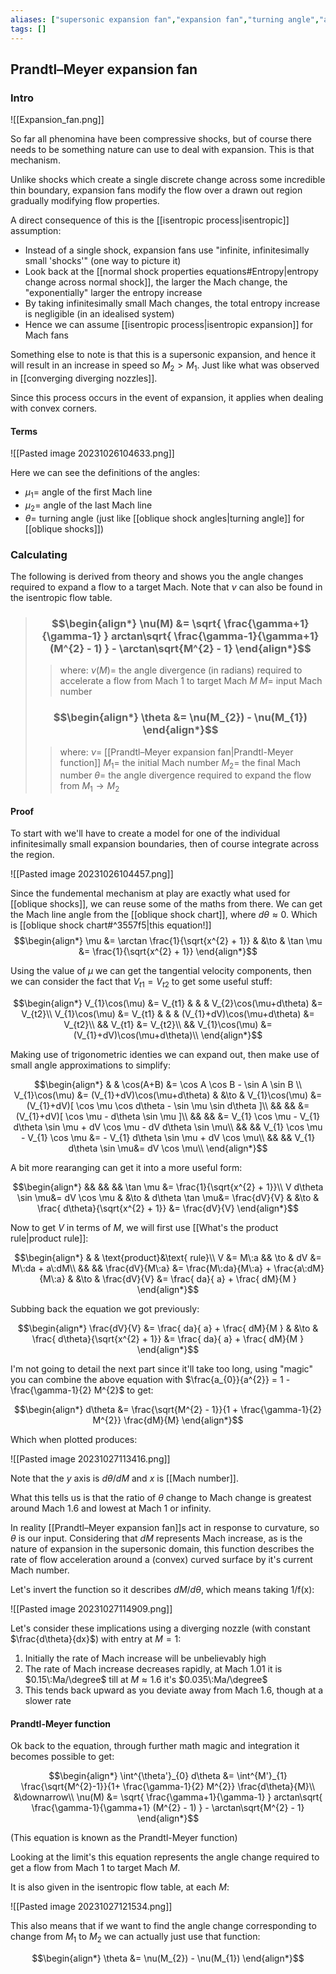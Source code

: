 ```yaml
---
aliases: ["supersonic expansion fan","expansion fan","turning angle","angle of the first Mach line","angle of the last Mach line","Prandtl-Meyer function"]
tags: []
---
```


## Prandtl–Meyer expansion fan

### Intro

![[Expansion_fan.png]]

So far all phenomina have been compressive shocks, but of course there needs to be something nature can use to deal with expansion. This is that mechanism. 

Unlike shocks which create a single discrete change across some incredible thin boundary, expansion fans modify the flow over a drawn out region gradually modifying flow properties.

A direct consequence of this is the [[isentropic process|isentropic]] assumption:
- Instead of a single shock, expansion fans use "infinite, infinitesimally small 'shocks'" (one way to picture it)
- Look back at the [[normal shock properties equations#Entropy|entropy change across normal shock]], the larger the Mach change, the "exponentially" larger the entropy increase
- By taking infinitesimally small Mach changes, the total entropy increase is negligible (in an idealised system)
- Hence we can assume [[isentropic process|isentropic expansion]] for Mach fans

Something else to note is that this is a supersonic expansion, and hence it will result in an increase in speed so $M_{2}>M_{1}$. Just like what was observed in [[converging diverging nozzles]].

Since this process occurs in the event of expansion, it applies when dealing with convex corners.

#### Terms

![[Pasted image 20231026104633.png]]

Here we can see the definitions of the angles:
- $\mu_{1}=$ angle of the first Mach line
- $\mu_{2}=$  angle of the last Mach line
- $\theta=$  turning angle (just like [[oblique shock angles|turning angle]] for [[oblique shocks]])

### Calculating

The following is derived from theory and shows you the angle changes required to expand a flow to a target Mach. Note that $\nu$ can also be found in the isentropic flow table.

> ### $$\begin{align*} \nu(M) &= \sqrt{ \frac{\gamma+1}{\gamma-1} } arctan\sqrt{ \frac{\gamma-1}{\gamma+1} (M^{2} - 1) } - \arctan\sqrt{M^{2} - 1}   \end{align*}$$
>> where:
>> $\nu(M)=$ the angle divergence (in radians) required to accelerate a flow from Mach 1 to target Mach $M$
>> $M=$ input Mach number 
>
>
> ### $$\begin{align*} \theta &= \nu(M_{2}) - \nu(M_{1})   \end{align*}$$
>> where:
>> $\nu=$ [[Prandtl–Meyer expansion fan|Prandtl-Meyer function]]
>> $M_{1}=$ the initial Mach number
>> $M_{2}=$ the final Mach number
>> $\theta=$ the angle divergence required to expand the flow from $M_{1}\to M_{2}$

#### Proof

To start with we'll have to create a model for one of the individual infinitesimally small expansion boundaries, then of course integrate across the region.

![[Pasted image 20231026104457.png]]

Since the fundemental mechanism at play are exactly what used for [[oblique shocks]], we can reuse some of the maths from there. We can get the Mach line angle from the [[oblique shock chart]], where $d\theta\approx0$. Which is [[oblique shock chart#^3557f5|this equation!]]
$$\begin{align*}
  \mu &=  \arctan \frac{1}{\sqrt{x^{2} + 1}} & &\to &  \tan \mu &=  \frac{1}{\sqrt{x^{2} + 1}}
\end{align*}$$

Using the value of $\mu$ we can get the tangential velocity components, then we can consider the fact that $V_{t1}=V_{t2}$ to get some useful stuff:

$$\begin{align*}
V_{1}\cos(\mu) &= V_{t1} & & & V_{2}\cos(\mu+d\theta) &= V_{t2}\\
V_{1}\cos(\mu) &= V_{t1} & & & (V_{1}+dV)\cos(\mu+d\theta) &= V_{t2}\\
&& V_{t1} &= V_{t2}\\
&& V_{1}\cos(\mu) &= (V_{1}+dV)\cos(\mu+d\theta)\\
\end{align*}$$

Making use of trigonometric identies we can expand out, then make use of small angle approximations to simplify:

$$\begin{align*}
& & \cos(A+B) &= \cos A \cos B - \sin A \sin B \\ 
V_{1}\cos(\mu) &= (V_{1}+dV)\cos(\mu+d\theta) & &\to & V_{1}\cos(\mu) &= (V_{1}+dV)[ \cos \mu \cos d\theta - \sin \mu \sin d\theta ]\\
&& &&   &= (V_{1}+dV)[ \cos \mu - d\theta \sin \mu ]\\
&& &&   &= V_{1} \cos \mu - V_{1} d\theta \sin \mu  + dV \cos \mu - dV d\theta \sin \mu\\
&& && V_{1} \cos \mu - V_{1} \cos \mu  &= - V_{1} d\theta \sin \mu  + dV \cos \mu\\
&& && V_{1} d\theta \sin \mu&=   dV \cos \mu\\
\end{align*}$$

A bit more rearanging can get it into a more useful form:

$$\begin{align*}
&& && && \tan \mu &=  \frac{1}{\sqrt{x^{2} + 1}}\\
V d\theta \sin \mu&=   dV \cos \mu & &\to & d\theta \tan \mu&=   \frac{dV}{V} & &\to &   \frac{ d\theta}{\sqrt{x^{2} + 1}} &=   \frac{dV}{V}
\end{align*}$$

Now to get $V$ in terms of $M$, we will first use [[What's the product rule|product rule]]:

$$\begin{align*}
& & \text{product}&\text{ rule}\\
V &= M\:a && \to & dV &= M\:da + a\:dM\\
&& && \frac{dV}{M\:a} &= \frac{M\:da}{M\:a} + \frac{a\:dM}{M\:a} & &\to & \frac{dV}{V} &= \frac{  da}{ a} + \frac{ dM}{M }
\end{align*}$$

Subbing back the equation we got previously:

$$\begin{align*}
\frac{dV}{V} &= \frac{  da}{ a} + \frac{ dM}{M } & &\to & \frac{ d\theta}{\sqrt{x^{2} + 1}} &= \frac{  da}{ a} + \frac{ dM}{M } 
\end{align*}$$

I'm not going to detail the next part since it'll take too long, using "magic" you can combine the above equation with $\frac{a_{0}}{a^{2}} = 1 - \frac{\gamma-1}{2} M^{2}$ to get:

$$\begin{align*}
d\theta &= \frac{\sqrt{M^{2} - 1}}{1 + \frac{\gamma-1}{2} M^{2}} \frac{dM}{M} 
\end{align*}$$

Which when plotted produces:

![[Pasted image 20231027113416.png]]

Note that the $y$ axis is $d\theta/dM$ and $x$ is [[Mach number]].

What this tells us is that the ratio of $\theta$ change to Mach change is greatest around Mach 1.6 and lowest at Mach 1 or infinity.

In reality [[Prandtl–Meyer expansion fan]]s act in response to curvature, so $\theta$ is our input. Considering that $dM$ represents Mach increase, as is the nature of expansion in the supersonic domain, this function describes the rate of flow acceleration around a (convex) curved surface by it's current Mach number. 

Let's invert the function so it describes $dM/d\theta$, which means taking 1/f(x):

![[Pasted image 20231027114909.png]]

Let's consider these implications using a diverging nozzle (with constant $\frac{d\theta}{dx}$) with entry at $M=1$:
1) Initially the rate of Mach increase will be unbelievably high
2) The rate of Mach increase decreases rapidly, at Mach 1.01 it is $0.15\:Ma/\degree$  till at $M\approx 1.6$ it's $0.035\:Ma/\degree$
3) This tends back upward as you deviate away from Mach 1.6, though at a slower rate

#### Prandtl-Meyer function

Ok back to the equation, through further math magic and integration it becomes possible to get:

$$\begin{align*}
\int^{\theta'}_{0} d\theta &= \int^{M'}_{1} \frac{\sqrt{M^{2}-1}}{1+ \frac{\gamma-1}{2} M^{2}} \frac{d\theta}{M}\\
&\downarrow\\
\nu(M) &= \sqrt{ \frac{\gamma+1}{\gamma-1} } arctan\sqrt{ \frac{\gamma-1}{\gamma+1} (M^{2} - 1) } - \arctan\sqrt{M^{2} - 1}
\end{align*}$$

(This equation is known as the Prandtl-Meyer function)

Looking at the limit's this equation represents the angle change required to get a flow from Mach 1 to target Mach $M$. 

It is also given in the isentropic flow table, at each $M$:

![[Pasted image 20231027121534.png]]

This also means that if we want to find the angle change corresponding to change from $M_{1}$ to $M_{2}$ we can actually just use that function:

$$\begin{align*}
\theta &= \nu(M_{2}) - \nu(M_{1})
\end{align*}$$